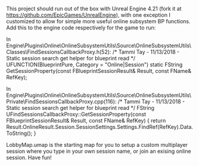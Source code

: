 <SETUP>

This project should run out of the box with Unreal Engine 4.21 (fork it at https://github.com/EpicGames/UnrealEngine), with one exception 
I customized to allow for simple more useful online subsystem BP functions. Add this to the engine code respectively for the game to run:

In Engine\Plugins\Online\OnlineSubsystemUtils\Source\OnlineSubsystemUtils\Classes\FindSessionsCallbackProxy.h(52):
/* Tammi Tay - 11/13/2018 - Static session search get helper for blueprint read */
UFUNCTION(BlueprintPure, Category = "Online|Session")
static FString GetSessionProperty(const FBlueprintSessionResult& Result, const FName& RefKey);

In Engine\Plugins\Online\OnlineSubsystemUtils\Source\OnlineSubsystemUtils\Private\FindSessionsCallbackProxy.cpp(116):
/* Tammi Tay - 11/13/2018 - Static session search get helper for blueprint read */
FString UFindSessionsCallbackProxy::GetSessionProperty(const FBlueprintSessionResult& Result, const FName& RefKey)
{
	return Result.OnlineResult.Session.SessionSettings.Settings.FindRef(RefKey).Data.ToString();
}

<LOBBY>

LobbyMap.umap is the starting map for you to setup a custom multiplayer session where you type in your own session name, or join an exising
online session. Have fun!
